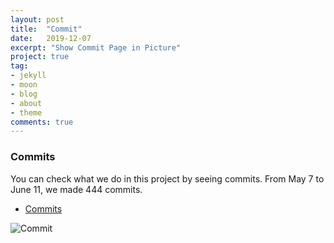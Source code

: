 ```yaml
---
layout: post
title:  "Commit"
date:   2019-12-07
excerpt: "Show Commit Page in Picture"
project: true
tag:
- jekyll 
- moon
- blog
- about
- theme
comments: true
---
```

### Commits
You can check what we do in this project by seeing commits.
From May 7 to June 11, we made 444 commits.
- [Commits](https://github.com/19-2-SKKU-OSS/2019-2-OSS-L3/commits/master)

![Commit](https://user-images.githubusercontent.com/50195267/70375878-8485fc80-1946-11ea-915f-940036f385c6.png)
